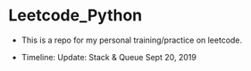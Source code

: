 # Leetcode_Python

- This is a repo for my personal training/practice on leetcode.

- Timeline: 
Update: Stack & Queue Sept 20, 2019
